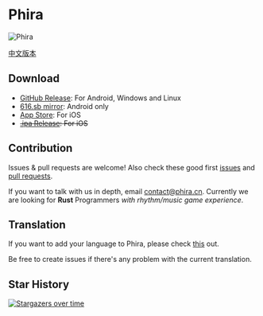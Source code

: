 # Phira

![Phira](https://files-cf.phira.cn/github-showcase.png)

[中文版本](./README-zh_CN.md)

## Download

- [GitHub Release](https://github.com/TeamFlos/phira/releases): For Android, Windows and Linux
- [616.sb mirror](https://616.sb/#phira): Android only
- [App Store](https://apps.apple.com/us/app/phira/id6447435864): For iOS
- ~~[.ipa Release](https://github.com/F-Unction/phira_ipa/releases): For iOS~~

## Contribution

Issues & pull requests are welcome! Also check these good first [issues](https://github.com/TeamFlos/phira/issues?q=label%3A%22good+first+issue%22) and [pull requests](https://github.com/TeamFlos/phira/issues?q=label%3A%22good+first+issue%22).

If you want to talk with us in depth, email [contact@phira.cn](mailto://contact@phira.cn). Currently we are looking for **Rust** Programmers *with rhythm/music game experience*.

## Translation

If you want to add your language to Phira, please check [this](https://github.com/TeamFlos/phira/pull/201#issuecomment-1783356944) out.

Be free to create issues if there's any problem with the current translation.

## Star History

[![Stargazers over time](https://starchart.cc/TeamFlos/phira.svg?variant=adaptive)](https://starchart.cc/TeamFlos/phira)
